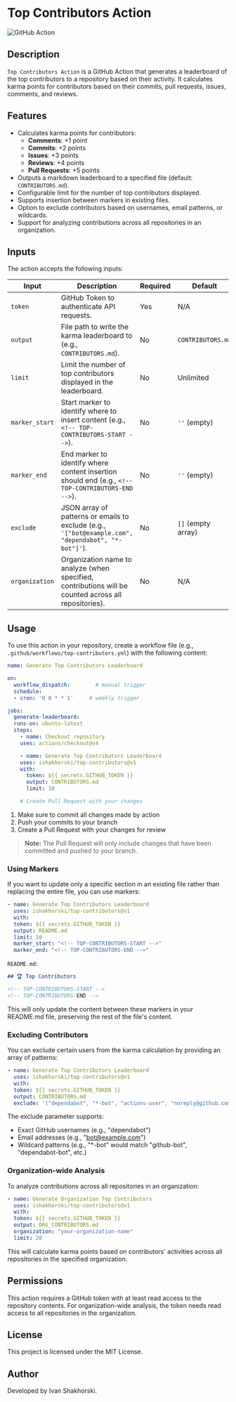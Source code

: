 ﻿# Top Contributors Action

![GitHub Action](https://img.shields.io/badge/GitHub-Action-blue?logo=github)

## Description

`Top Contributors Action` is a GitHub Action that generates a leaderboard of the top contributors to a repository based on their activity. It calculates karma points for contributors based on their commits, pull requests, issues, comments, and reviews.

## Features

- Calculates karma points for contributors:
  - **Comments**: +1 point
  - **Commits**: +2 points
  - **Issues**: +3 points
  - **Reviews**: +4 points
  - **Pull Requests**: +5 points
- Outputs a markdown leaderboard to a specified file (default: `CONTRIBUTORS.md`).
- Configurable limit for the number of top contributors displayed.
- Supports insertion between markers in existing files.
- Option to exclude contributors based on usernames, email patterns, or wildcards.
- Support for analyzing contributions across all repositories in an organization.

## Inputs

The action accepts the following inputs:

| Input          | Description                                                                                         | Required | Default     |
|----------------|-----------------------------------------------------------------------------------------------------|----------|-------------|
| `token`        | GitHub Token to authenticate API requests.                                                          | Yes      | N/A         |
| `output`       | File path to write the karma leaderboard to (e.g., `CONTRIBUTORS.md`).                              | No       | `CONTRIBUTORS.md` |
| `limit`        | Limit the number of top contributors displayed in the leaderboard.                                  | No       | Unlimited   |
| `marker_start` | Start marker to identify where to insert content (e.g., `<!-- TOP-CONTRIBUTORS-START -->`).         | No       | `''` (empty) |
| `marker_end`   | End marker to identify where content insertion should end (e.g., `<!-- TOP-CONTRIBUTORS-END -->`).  | No       | `''` (empty) |
| `exclude`      | JSON array of patterns or emails to exclude (e.g., `'["bot@example.com", "dependabot", "*-bot"]'`). | No       | `[]` (empty array) |
| `organization` | Organization name to analyze (when specified, contributions will be counted across all repositories). | No     | N/A         |

## Usage

To use this action in your repository, create a workflow file (e.g., `.github/workflows/top-contributors.yml`) with the following content:

```yaml
name: Generate Top Contributors Leaderboard

on:
  workflow_dispatch:        # manual trigger
  schedule:                    
  - cron: '0 0 * * 1'     # weekly trigger

jobs:
  generate-leaderboard:
  runs-on: ubuntu-latest
  steps:
    - name: Checkout repository
    uses: actions/checkout@v4

    - name: Generate Top Contributors Leaderboard
    uses: ishakhorski/top-contributors@v1
    with:
      token: ${{ secrets.GITHUB_TOKEN }}
      output: CONTRIBUTORS.md
      limit: 10

    # Create Pull Request with your changes
```

1. Make sure to commit all changes made by action
2. Push your commits to your branch
3. Create a Pull Request with your changes for review

> **Note:** The Pull Request will only include changes that have been committed and pushed to your branch.

### Using Markers

If you want to update only a specific section in an existing file rather than replacing the entire file, you can use markers:

```yaml
- name: Generate Top Contributors Leaderboard
  uses: ishakhorski/top-contributors@v1
  with:
  token: ${{ secrets.GITHUB_TOKEN }}
  output: README.md
  limit: 10
  marker_start: "<!-- TOP-CONTRIBUTORS-START -->"
  marker_end: "<!-- TOP-CONTRIBUTORS-END -->"
```

`README.md`:
```markdown
## 🏆 Top Contributors

<!-- TOP-CONTRIBUTORS-START -->
<!-- TOP-CONTRIBUTORS-END -->
```

This will only update the content between these markers in your README.md file, preserving the rest of the file's content.

### Excluding Contributors

You can exclude certain users from the karma calculation by providing an array of patterns:

```yaml
- name: Generate Top Contributors Leaderboard
  uses: ishakhorski/top-contributors@v1
  with:
  token: ${{ secrets.GITHUB_TOKEN }}
  output: CONTRIBUTORS.md
  exclude: '["dependabot", "*-bot", "actions-user", "noreply@github.com"]'
```

The exclude parameter supports:
- Exact GitHub usernames (e.g., "dependabot")
- Email addresses (e.g., "bot@example.com")
- Wildcard patterns (e.g., "*-bot" would match "github-bot", "dependabot-bot", etc.)

### Organization-wide Analysis

To analyze contributions across all repositories in an organization:
```yaml
- name: Generate Organization Top Contributors
  uses: ishakhorski/top-contributors@v1
  with:
  token: ${{ secrets.GITHUB_TOKEN }}
  output: ORG_CONTRIBUTORS.md
  organization: "your-organization-name"
  limit: 20
```

This will calculate karma points based on contributors' activities across all repositories in the specified organization.

## Permissions

This action requires a GitHub token with at least read access to the repository contents. For organization-wide analysis, the token needs read access to all repositories in the organization.

## License

This project is licensed under the MIT License.

## Author

Developed by Ivan Shakhorski.
